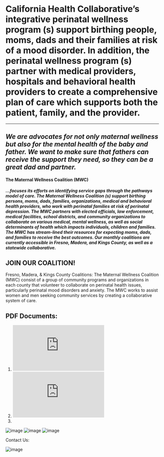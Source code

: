 
# California Health Collaborative’s integrative perinatal wellness program (s) support birthing people, moms, dads and their families at risk of a mood disorder. In addition, the perinatal wellness program (s) partner with medical providers, hospitals and behavioral health providers to create a comprehensive plan of care which supports both the patient, family, and the provider.
---
## ***We are advocates for not only maternal wellness but also for the mental health of the baby and father. We want to make sure that fathers can receive the support they need, so they can be a great dad and partner.***

#### The Maternal Wellness Coalition (MWC) 
   ***...focuses its efforts on identifying service gaps through the pathways model of care.  The Maternal Wellness Coalition (s) support birthing persons, moms, dads, families, organizations, medical and behavioral health providers, who work with perinatal families at risk of perinatal depression.  The MWC partners with elected officials, law enforcement, medical facilities, school districts, and community organizations to collaborate on various medical, mental wellness, as well as social determinants of health which impacts individuals, children and families. The MWC has stream-lined their resources for expecting moms, dads, and families to receive the best outcomes. Our monthly coalitions are currently accessible in  Fresno, Madera, and  Kings County, as well as a statewide collaborative.***
   
JOIN OUR COALITION!
---

Fresno, Madera, & Kings County Coalitions:
The Maternal Wellness Coalition (MWC) consist of a group of community programs and organizations in each county that volunteer to collaborate on perinatal health issues, particularly perinatal mood disorders and anxiety. The MWC works to assist women and men seeking community services by creating a collaborative system of care.


## PDF Documents:
1. ![Perinatal Families Presentation](https://healthcollaborative.org/wp-content/uploads/2022/08/Perinatal-Families_presentation_s.pdf)
2. ![Bringing Baby Home During Covid](https://healthcollaborative.org/wp-content/uploads/2022/08/Bringing-Baby-Home-During-COVID-19.pdf)
3. 

![image](https://github.com/mcochranca/mcochranca/assets/131500068/f600f84a-997f-4952-8a5c-731f16c9312a)
![image](https://github.com/mcochranca/mcochranca/assets/131500068/ae9320c0-741a-4f5c-b2a4-fba9c2ccf154)
![image](https://github.com/mcochranca/mcochranca/assets/131500068/4511c73d-b719-4711-9d61-8b316dbc4bc1)


Contact Us:

![image](https://github.com/mcochranca/mcochranca/assets/131500068/6c1df905-e70f-4fe3-8e9e-c3c05e13510e)
